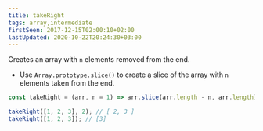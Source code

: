 ```yaml
---
title: takeRight
tags: array,intermediate
firstSeen: 2017-12-15T02:00:10+02:00
lastUpdated: 2020-10-22T20:24:30+03:00
---
```


Creates an array with `n` elements removed from the end.

- Use `Array.prototype.slice()` to create a slice of the array with `n` elements taken from the end.

```js
const takeRight = (arr, n = 1) => arr.slice(arr.length - n, arr.length);
```

```js
takeRight([1, 2, 3], 2); // [ 2, 3 ]
takeRight([1, 2, 3]); // [3]
```
